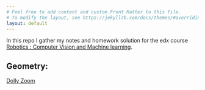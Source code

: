 ```yaml
---
# Feel free to add content and custom Front Matter to this file.
# To modify the layout, see https://jekyllrb.com/docs/themes/#overriding-theme-defaults
layout: default
---
```


In this repo I gather my notes and homework solution for the edx course [Robotics : Computer Vision and Machine learning](www.google.com).

## Geometry: ##

[Dolly Zoom](/dolly_zoom/)


